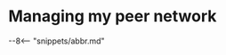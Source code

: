 <!-- SPDX-License-Identifier: CC-BY-4.0 -->
<!-- Copyright Contributors to the ODPi Egeria project. -->

# Managing my peer network


--8<-- "snippets/abbr.md"
